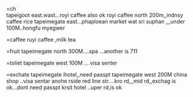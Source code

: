 

=ch  
tapeigoot east.wast...royi caffee also ok
royi caffee north 200m,,indnsy caffee rice
tapeimegate east...phaploean market
wat sri suphan ,,,under 100M..hongfu myegwer


=caffee
ruyi caffee  ,milk tea


=fruit
tapeimegate north 300M....spa ...another is 711


=toliet
tapeimegate west 100M  ...  visa senter


=exchate
tapeimegate  ihotel,,need passpt
tapeimegate west 200M china shop ..visa sentar anohe rside
red line str....kro rd,,,mid rd,,exchag is ok...dont need passpt
krsit hotel ..uper rd,is ok


